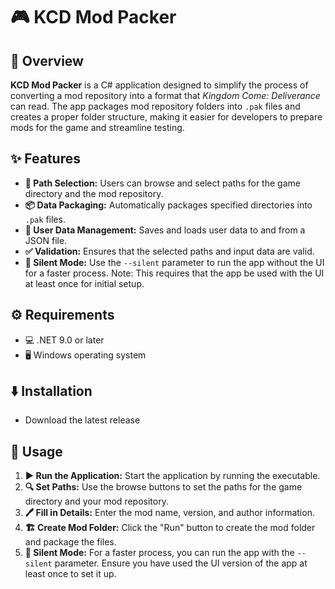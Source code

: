 # 🎮 KCD Mod Packer

## 📝 Overview
**KCD Mod Packer** is a C# application designed to simplify the process of converting a mod repository into a format that *Kingdom Come: Deliverance* can read. The app packages mod repository folders into `.pak` files and creates a proper folder structure, making it easier for developers to prepare mods for the game and streamline testing.

## ✨ Features

- **📂 Path Selection:** Users can browse and select paths for the game directory and the mod repository.
- **📦 Data Packaging:** Automatically packages specified directories into `.pak` files.
- **💾 User Data Management:** Saves and loads user data to and from a JSON file.
- **✅ Validation:** Ensures that the selected paths and input data are valid.
- **🤫 Silent Mode:** Use the `--silent` parameter to run the app without the UI for a faster process. Note: This requires that the app be used with the UI at least once for initial setup.

## ⚙️ Requirements

- 💻 .NET 9.0 or later
- 🖥️ Windows operating system

## ⬇️ Installation

- Download the latest release

## 🚀 Usage

1. **▶️ Run the Application:** Start the application by running the executable.
2. **🔍 Set Paths:** Use the browse buttons to set the paths for the game directory and your mod repository.
3. **🖊️ Fill in Details:** Enter the mod name, version, and author information.
4. **🏗️ Create Mod Folder:** Click the "Run" button to create the mod folder and package the files.
5. **🤫 Silent Mode:** For a faster process, you can run the app with the `--silent` parameter. Ensure you have used the UI version of the app at least once to set it up.